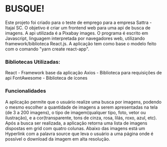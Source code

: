 
# BUSQUE!

Este projeto foi criado para o teste de emprego para a empresa Sattra - Itajaí SC.
O objetivo é criar um frontend web para uma api de busca de imagens.
A api utilizada é a Pixabay images.
O programa é escrito em Javascript, linguagem interpretada por navegadores web, utilizando framework/biblioteca React.js. A aplicação tem como base o modelo feito com o comando "yarn create react-app".





### Bibliotecas Utilizadas:
 React - Framework base da aplicação
 Axios - Biblioteca para requisições de api
 FontAwesome - Biblioteca de ícones



### Funcionalidades
 A aplicação permite que o usuário realize uma busca por imagens, podendo o mesmo escolher a quantidade de imagens a serem apresentadas na tela (de 3 a 200 imagens), o tipo de imagem(qualquer tipo, foto, vetor ou ilustração), e a cor(transparente, tons de cinza, rosa, lilás, roxo, azul, etc). 
 Após a busca ser realizada, a aplicação retorna uma lista de imagens dispostas em grid com quatro colunas. Abaixo das imagens está um Hyperlink com a palavra source que leva o usuário a uma página onde é possível o download da imagem em alta resolução.


